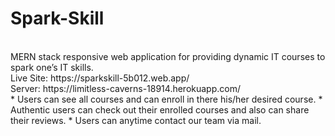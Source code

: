 # Spark-Skill
</br>
MERN stack responsive web application for providing dynamic  IT courses to spark one’s IT skills.
</br>
Live Site: https://sparkskill-5b012.web.app/
</br>
Server: https://limitless-caverns-18914.herokuapp.com/ 
</br>
* Users can see all courses and can enroll in there his/her desired course.
* Authentic users can check out their enrolled courses and also can share their reviews. 
* Users can anytime contact our team via mail.
